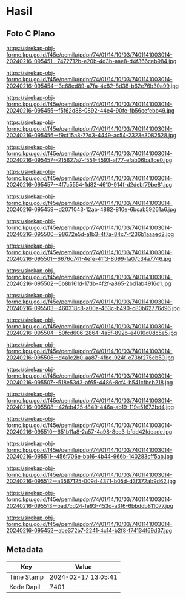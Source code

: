# Hasil

## Foto C Plano

https://sirekap-obj-formc.kpu.go.id/f45e/pemilu/pdpr/74/01/14/10/03/7401141003014-20240216-095451--7472712b-e20b-4d3b-aae8-d4f366ceb984.jpg

https://sirekap-obj-formc.kpu.go.id/f45e/pemilu/pdpr/74/01/14/10/03/7401141003014-20240216-095454--3c68ed89-a7fa-4e82-8d38-b62e76b30a99.jpg

https://sirekap-obj-formc.kpu.go.id/f45e/pemilu/pdpr/74/01/14/10/03/7401141003014-20240216-095455--f5f62d88-0892-44e4-90fe-fb56cefebb49.jpg

https://sirekap-obj-formc.kpu.go.id/f45e/pemilu/pdpr/74/01/14/10/03/7401141003014-20240216-095456--f9cf15a8-77d3-4449-ac54-2323e3082528.jpg

https://sirekap-obj-formc.kpu.go.id/f45e/pemilu/pdpr/74/01/14/10/03/7401141003014-20240216-095457--215627a7-f551-4593-af77-efab06ba3ce0.jpg

https://sirekap-obj-formc.kpu.go.id/f45e/pemilu/pdpr/74/01/14/10/03/7401141003014-20240216-095457--4f7c5554-1d82-4610-914f-d2debf79be81.jpg

https://sirekap-obj-formc.kpu.go.id/f45e/pemilu/pdpr/74/01/14/10/03/7401141003014-20240216-095459--d2071043-12ab-4882-810e-6bcab59261a6.jpg

https://sirekap-obj-formc.kpu.go.id/f45e/pemilu/pdpr/74/01/14/10/03/7401141003014-20240216-095500--98672e5d-a1b3-4f7a-84c7-f236b1aaaed2.jpg

https://sirekap-obj-formc.kpu.go.id/f45e/pemilu/pdpr/74/01/14/10/03/7401141003014-20240216-095501--6676c741-4efe-41f3-8099-fa07c34a7746.jpg

https://sirekap-obj-formc.kpu.go.id/f45e/pemilu/pdpr/74/01/14/10/03/7401141003014-20240216-095502--6b8b161d-17db-4f2f-a865-2bd1ab4916d1.jpg

https://sirekap-obj-formc.kpu.go.id/f45e/pemilu/pdpr/74/01/14/10/03/7401141003014-20240216-095503--460318c8-a00a-463c-b490-c80b62776d96.jpg

https://sirekap-obj-formc.kpu.go.id/f45e/pemilu/pdpr/74/01/14/10/03/7401141003014-20240216-095504--50fcd606-2864-4a5f-892b-e4010d0dc5e5.jpg

https://sirekap-obj-formc.kpu.go.id/f45e/pemilu/pdpr/74/01/14/10/03/7401141003014-20240216-095506--d4a1c2b0-aa87-4fbc-924f-e73bf275eb50.jpg

https://sirekap-obj-formc.kpu.go.id/f45e/pemilu/pdpr/74/01/14/10/03/7401141003014-20240216-095507--518e53d3-af65-4486-8cf4-b541cfbeb218.jpg

https://sirekap-obj-formc.kpu.go.id/f45e/pemilu/pdpr/74/01/14/10/03/7401141003014-20240216-095508--42feb425-f849-446a-ab19-119e51673bd4.jpg

https://sirekap-obj-formc.kpu.go.id/f45e/pemilu/pdpr/74/01/14/10/03/7401141003014-20240216-095510--651b11a8-2a57-4a98-8ee3-bfdd42fdeade.jpg

https://sirekap-obj-formc.kpu.go.id/f45e/pemilu/pdpr/74/01/14/10/03/7401141003014-20240216-095511--456f706e-bb16-4b44-966b-140283cff5ab.jpg

https://sirekap-obj-formc.kpu.go.id/f45e/pemilu/pdpr/74/01/14/10/03/7401141003014-20240216-095512--a3567125-009d-4371-b05d-d3f372ab9d62.jpg

https://sirekap-obj-formc.kpu.go.id/f45e/pemilu/pdpr/74/01/14/10/03/7401141003014-20240216-095513--bad7cd24-fe93-453d-a3f6-6bbddb811077.jpg

https://sirekap-obj-formc.kpu.go.id/f45e/pemilu/pdpr/74/01/14/10/03/7401141003014-20240216-095452--abe372b7-2241-4c14-b2f8-f74134f69d37.jpg


## Metadata

| Key        | Value               |
| ---------- | ------------------- |
| Time Stamp | 2024-02-17 13:05:41 |
| Kode Dapil | 7401                |



